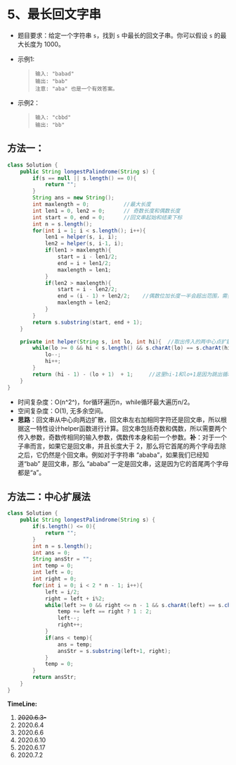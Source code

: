 # 5、最长回文字串

- 题目要求：给定一个字符串 `s`，找到 `s` 中最长的回文子串。你可以假设 `s` 的最大长度为 1000。

- 示例1:

  > ```
  > 输入: "babad"
  > 输出: "bab"
  > 注意: "aba" 也是一个有效答案。
  > ```

- 示例2：

  >```
  >输入: "cbbd"
  >输出: "bb"
  >```

## 方法一：

```java
class Solution {
    public String longestPalindrome(String s) {
        if(s == null || s.length() == 0){
            return "";
        }
        String ans = new String();
        int maxlength = 0;           //最大长度
        int len1 = 0, len2 = 0;      // 奇数长度和偶数长度
        int start = 0, end = 0;      //回文串起始和结束下标
        int n = s.length();
        for(int i = 1; i < s.length(); i++){
            len1 = helper(s, i, i);
            len2 = helper(s, i-1, i);
            if(len1 > maxlength){
                start = i - len1/2;
                end = i + len1/2;
                maxlength = len1;
            }
            if(len2 > maxlength){
                start = i - len2/2;
                end = (i - 1) + len2/2;    //偶数位加长度一半会超出范围，需要减掉1位再加
                maxlength = len2;
            }
        }
        return s.substring(start, end + 1);
    }

    private int helper(String s, int lo, int hi){  //取出传入的两中心点扩散后的最大回文长度
        while(lo >= 0 && hi < s.length() && s.charAt(lo) == s.charAt(hi)){
            lo--;
            hi++;
        }
        return (hi - 1) - (lo + 1)  + 1;     //这里hi-1和lo+1是因为跳出循环时两值已经改变了，需要还原回去
    }
}
```

- 时间复杂度：O(n^2^)，for循环遍历n，while循环最大遍历n/2。
- 空间复杂度：O(1), 无多余空间。
- **思路**：回文串从中心向两边扩散，回文串左右加相同字符还是回文串，所以根据这一特性设计helper函数进行计算。回文串包括奇数和偶数，所以需要两个传入参数，奇数传相同的输入参数，偶数传本身和前一个参数。**补**：对于一个子串而言，如果它是回文串，并且长度大于 2，那么将它首尾的两个字母去除之后，它仍然是个回文串。例如对于字符串 “ababa”，如果我们已经知道“bab” 是回文串，那么 “ababa” 一定是回文串，这是因为它的首尾两个字母都是“a”。



## 方法二：中心扩展法

```java
class Solution {
    public String longestPalindrome(String s) {
        if(s.length() <= 0){
            return "";
        }
        int n = s.length();
        int ans = 0;
        String ansStr = "";
        int temp = 0;
        int left = 0;
        int right = 0;
        for(int i = 0; i < 2 * n - 1; i++){
            left = i/2;
            right = left + i%2;
            while(left >= 0 && right <= n - 1 && s.charAt(left) == s.charAt(right)){
                temp += left == right ? 1 : 2;
                left--;
                right++;
            }
            if(ans < temp){
                ans = temp;
                ansStr = s.substring(left+1, right);
            }
            temp = 0;
        }
        return ansStr;
    }
}
```





**TimeLine:**

1. ~~2020.6.3-~~
2. 2020.6.4
3. 2020.6.6
4. 2020.6.10
5. 2020.6.17
6. 2020.7.2